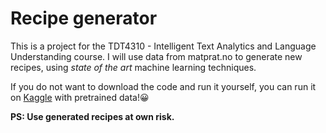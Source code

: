 # Recipe generator

This is a project for the TDT4310 - Intelligent Text Analytics and Language Understanding course. I will use data from matprat.no to generate new recipes, using _state of the art_ machine learning techniques.

If you do not want to download the code and run it yourself, you can run it on [Kaggle](https://www.kaggle.com/code/jonathanbrooks/tdt4310-project?scriptVersionId=95533378) with pretrained data!😀

**PS: Use generated recipes at own risk.**
